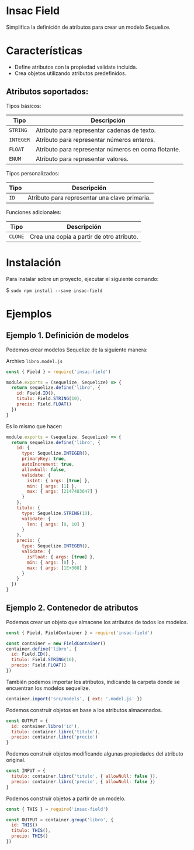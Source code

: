 # Insac Field

Simplifica la definición de atributos para crear un modelo Sequelize.

# Características

- Define atributos con la propiedad validate incluida.
- Crea objetos utilizando atributos predefinidos.

## Atributos soportados:

Tipos básicos:

| Tipo       | Descripción                                                             |
|------------|-------------------------------------------------------------------------|
| `STRING`   | Atributo para representar cadenas de texto.                             |
| `INTEGER`  | Atributo para representar números enteros.                              |
| `FLOAT`    | Atributo para representar números en coma flotante.                     |
| `ENUM`     | Atributo para representar valores.                                      |

Tipos personalizados:

| Tipo       | Descripción                                                             |
|------------|-------------------------------------------------------------------------|
| `ID`       | Atributo para representar una clave primaria.                           |

Funciones adicionales:

| Tipo       | Descripción                                                             |
|------------|-------------------------------------------------------------------------|
| `CLONE`    | Crea una copia a partir de otro atributo.                               |

# Instalación

Para instalar sobre un proyecto, ejecutar el siguiente comando:

$ `sudo npm install --save insac-field`

# Ejemplos
## Ejemplo 1. Definición de modelos

Podemos crear modelos Sequelize de la siguiente manera:

Archivo `libro.model.js`
``` js
const { Field } = require('insac-field')

module.exports = (sequelize, Sequelize) => {
  return sequelize.define('libro', {
    id: Field.ID(),
    titulo: Field.STRING(10),
    precio: Field.FLOAT()
  })
}
```

Es lo mismo que hacer:
``` js
module.exports = (sequelize, Sequelize) => {
  return sequelize.define('libro', {
    id: {
      type: Sequelize.INTEGER(),
      primaryKey: true,
      autoIncrement: true,
      allowNull: false,
      validate: {
        isInt: { args: [true] },
        min: { args: [1] },
        max: { args: [2147483647] }
      }
    },
    titulo: {
      type: Sequelize.STRING(10),
      validate: {
        len: { args: [0, 10] }
      }
    },
    precio: {
      type: Sequelize.INTEGER(),
      validate: {
        isFloat: { args: [true] },
        min: { args: [0] },
        max: { args: [1E+308] }
      }
    }
  })
}
```

## Ejemplo 2. Contenedor de atributos

Podemos crear un objeto que almacene los atributos de todos los modelos.
``` js
const { Field, FieldContainer } = require('insac-field')

const container = new FieldContainer()
container.define('libro', {
  id: Field.ID(),
  titulo: Field.STRING(10),
  precio: Field.FLOAT()
})
```

También podemos importar los atributos, indicando la carpeta donde se encuentran los modelos sequelize.
``` js
container.import('src/models', { ext: '.model.js' })
```

Podemos construir objetos en base a los atributos almacenados.
``` js
const OUTPUT = {
  id: container.libro('id'),
  titulo: container.libro('titulo'),
  precio: container.libro('precio')
}
```

Podemos construir objetos modificando algunas propiedades del atributo original.
``` js
const INPUT = {
  titulo: container.libro('titulo', { allowNull: false }),
  precio: container.libro('precio', { allowNull: false })
}
```

Podemos construir objetos a partir de un modelo.
``` js
const { THIS } = require('insac-field')

const OUTPUT = container.group('libro', {
  id: THIS()
  titulo: THIS(),
  precio: THIS()
})
```
